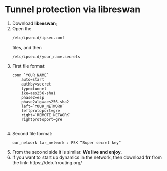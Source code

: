 # Tunnel protection via libreswan
<ol>
	<li> Download <b>libreswan</b>;</li>
  <li> Open the <pre><code>/etc/ipsec.d/ipsec.conf</pre></code> files, and then <pre><code>/etc/ipsec.d/your_name.secrets</pre></code></li>
  <li> First file format: </li>
  <pre><code>conn `YOUR_NAME`
	auto=start
	authby=secret
	type=tunnel
	ike=aes256-sha1
	phase2=esp
	phase2alg=aes256-sha2
	left=`YOUR_NETWORK`  
	leftprotoport=gre
	right=`REMOTE_NETWORK`
	rightprotoport=gre
  </pre></code>
	<li> Second file format:</li>
	<pre><code>our_network far_network : PSK “Super secret key”</pre></code>
	<li> From the second side it is similar. <b>We live and enjoy.</b></li>
	<li> If you want to start up dynamics in the network, then download <b>frr</b> from the link: https://deb.frrouting.org/ </li>


